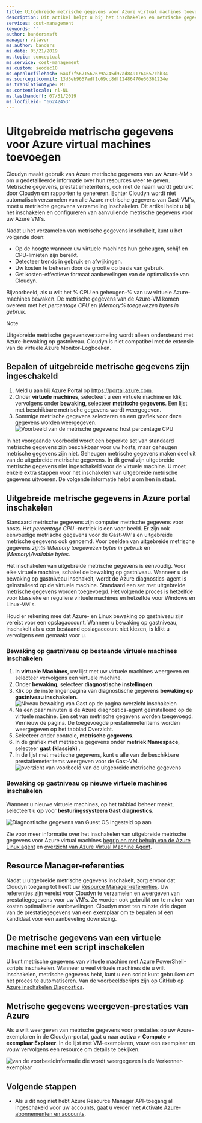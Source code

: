 ```yaml
---
title: Uitgebreide metrische gegevens voor Azure virtual machines toevoegen | Microsoft Docs
description: Dit artikel helpt u bij het inschakelen en metrische gegevens over uitgebreide diagnostische gegevens configureren voor uw Azure VM's.
services: cost-management
keywords: ''
author: bandersmsft
manager: vitavor
ms.author: banders
ms.date: 05/21/2019
ms.topic: conceptual
ms.service: cost-management
ms.custom: seodec18
ms.openlocfilehash: 6a4f7f5671562679a245d97ad8491764657cbb34
ms.sourcegitcommit: 13d5eb9657adf1c69cc8df12486470e66361224e
ms.translationtype: MT
ms.contentlocale: nl-NL
ms.lasthandoff: 07/31/2019
ms.locfileid: "66242453"
---
```

# <a name="add-extended-metrics-for-azure-virtual-machines"></a>Uitgebreide metrische gegevens voor Azure virtual machines toevoegen

Cloudyn maakt gebruik van Azure metrische gegevens van uw Azure-VM's om u gedetailleerde informatie over hun resources weer te geven. Metrische gegevens, prestatiemeteritems, ook met de naam wordt gebruikt door Cloudyn om rapporten te genereren. Echter Cloudyn wordt niet automatisch verzamelen van alle Azure metrische gegevens van Gast-VM's, moet u metrische gegevens verzameling inschakelen. Dit artikel helpt u bij het inschakelen en configureren van aanvullende metrische gegevens voor uw Azure VM's.

Nadat u het verzamelen van metrische gegevens inschakelt, kunt u het volgende doen:

- Op de hoogte wanneer uw virtuele machines hun geheugen, schijf en CPU-limieten zijn bereikt.
- Detecteer trends in gebruik en afwijkingen.
- Uw kosten te beheren door de grootte op basis van gebruik.
- Get kosten-effectieve formaat aanbevelingen van de optimalisatie van Cloudyn.

Bijvoorbeeld, als u wilt het % CPU en geheugen-% van uw virtuele Azure-machines bewaken. De metrische gegevens van de Azure-VM komen overeen met het _percentage CPU_ en _\Memory\% toegewezen bytes in gebruik_.

> [!NOTE]
> Uitgebreide metrische gegevensverzameling wordt alleen ondersteund met Azure-bewaking op gastniveau. Cloudyn is niet compatibel met de extensie van de virtuele Azure Monitor-Logboeken.

## <a name="determine-whether-extended-metrics-are-enabled"></a>Bepalen of uitgebreide metrische gegevens zijn ingeschakeld

1. Meld u aan bij Azure Portal op https://portal.azure.com.
2. Onder **virtuele machines**, selecteert u een virtuele machine en klik vervolgens onder **bewaking**, selecteer **metrische gegevens**. Een lijst met beschikbare metrische gegevens wordt weergegeven.
3. Sommige metrische gegevens selecteren en een grafiek voor deze gegevens worden weergegeven.  
    ![Voorbeeld van de metrische gegevens: host percentage CPU](./media/azure-vm-extended-metrics/metric01.png)

In het voorgaande voorbeeld wordt een beperkte set van standaard metrische gegevens zijn beschikbaar voor uw hosts, maar geheugen metrische gegevens zijn niet. Geheugen metrische gegevens maken deel uit van de uitgebreide metrische gegevens. In dit geval zijn uitgebreide metrische gegevens niet ingeschakeld voor de virtuele machine. U moet enkele extra stappen voor het inschakelen van uitgebreide metrische gegevens uitvoeren. De volgende informatie helpt u om hen in staat.

## <a name="enable-extended-metrics-in-the-azure-portal"></a>Uitgebreide metrische gegevens in Azure portal inschakelen

Standaard metrische gegevens zijn computer metrische gegevens voor hosts. Het _percentage CPU_ -metriek is een voor beeld. Er zijn ook eenvoudige metrische gegevens voor de Gast-VM's en uitgebreide metrische gegevens ook genoemd. Voor beelden van uitgebreide metrische gegevens _zijn\% \Memory toegewezen bytes in gebruik_ en _\Memory\Available bytes_.

Het inschakelen van uitgebreide metrische gegevens is eenvoudig. Voor elke virtuele machine, schakel de bewaking op gastniveau. Wanneer u de bewaking op gastniveau inschakelt, wordt de Azure diagnostics-agent is geïnstalleerd op de virtuele machine. Standaard een set met uitgebreide metrische gegevens worden toegevoegd. Het volgende proces is hetzelfde voor klassieke en reguliere virtuele machines en hetzelfde voor Windows en Linux-VM's.

Houd er rekening mee dat Azure- en Linux bewaking op gastniveau zijn vereist voor een opslagaccount. Wanneer u bewaking op gastniveau, inschakelt als u een bestaand opslagaccount niet kiezen, is klikt u vervolgens een gemaakt voor u.

### <a name="enable-guest-level-monitoring-on-existing-vms"></a>Bewaking op gastniveau op bestaande virtuele machines inschakelen

1. In **virtuele Machines**, uw lijst met uw virtuele machines weergeven en selecteer vervolgens een virtuele machine.
2. Onder **bewaking**, selecteer **diagnostische instellingen**.
3. Klik op de instellingenpagina van diagnostische gegevens **bewaking op gastniveau inschakelen**.  
    ![Niveau bewaking van Gast op de pagina overzicht inschakelen](./media/azure-vm-extended-metrics/enable-guest-monitoring.png)
4. Na een paar minuten is de Azure diagnostics-agent geïnstalleerd op de virtuele machine. Een set van metrische gegevens worden toegevoegd. Vernieuw de pagina. De toegevoegde prestatiemeteritems worden weergegeven op het tabblad Overzicht.
5. Selecteer onder controle, **metrische gegevens**.
6. In de grafiek met metrische gegevens onder **metriek Namespace**, selecteer **gast (klassiek)** .
7. In de lijst met metrische gegevens, kunt u alle van de beschikbare prestatiemeteritems weergeven voor de Gast-VM.  
    ![overzicht van voorbeeld van de uitgebreide metrische gegevens](./media/azure-vm-extended-metrics/extended-metrics.png)

### <a name="enable-guest-level-monitoring-on-new-vms"></a>Bewaking op gastniveau op nieuwe virtuele machines inschakelen

Wanneer u nieuwe virtuele machines, op het tabblad beheer maakt, selecteert u **op** voor **besturingssysteem Gast diagnostics**.

![Diagnostische gegevens van Guest OS ingesteld op aan](./media/azure-vm-extended-metrics/new-enable-diag.png)

Zie voor meer informatie over het inschakelen van uitgebreide metrische gegevens voor Azure virtual machines [begrip en met behulp van de Azure Linux agent](../virtual-machines/extensions/agent-linux.md) en [overzicht van Azure Virtual Machine Agent](../virtual-machines/extensions/agent-windows.md).

## <a name="resource-manager-credentials"></a>Resource Manager-referenties

Nadat u uitgebreide metrische gegevens inschakelt, zorg ervoor dat Cloudyn toegang tot heeft uw [Resource Manager-referenties](activate-subs-accounts.md). Uw referenties zijn vereist voor Cloudyn te verzamelen en weergeven van prestatiegegevens voor uw VM's. Ze worden ook gebruikt om te maken van kosten optimalisatie aanbevelingen. Cloudyn moet ten minste drie dagen van de prestatiegegevens van een exemplaar om te bepalen of een kandidaat voor een aanbeveling downsizing.

## <a name="enable-vm-metrics-with-a-script"></a>De metrische gegevens van een virtuele machine met een script inschakelen

U kunt metrische gegevens van virtuele machine met Azure PowerShell-scripts inschakelen. Wanneer u veel virtuele machines die u wilt inschakelen, metrische gegevens hebt, kunt u een script kunt gebruiken om het proces te automatiseren. Van de voorbeeldscripts zijn op GitHub op [Azure inschakelen Diagnostics](https://github.com/Cloudyn/azure-enable-diagnostics).

## <a name="view-azure-performance-metrics"></a>Metrische gegevens weergeven-prestaties van Azure

Als u wilt weergeven van metrische gegevens voor prestaties op uw Azure-exemplaren in de Cloudyn-portal, gaat u naar **activa** > **Compute** > **exemplaar Explorer**. In de lijst met VM-exemplaren, vouw een exemplaar en vouw vervolgens een resource om details te bekijken.

![van de voorbeeldinformatie die wordt weergegeven in de Verkenner-exemplaar](./media/azure-vm-extended-metrics/instance-explorer.png)

## <a name="next-steps"></a>Volgende stappen

- Als u dit nog niet hebt Azure Resource Manager API-toegang al ingeschakeld voor uw accounts, gaat u verder met [Activate Azure-abonnementen en accounts](activate-subs-accounts.md).
